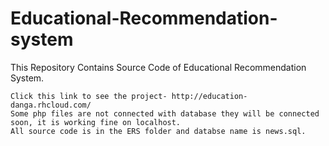 Educational-Recommendation-system
=================================

This Repository Contains Source Code of Educational Recommendation System.

    Click this link to see the project- http://education-danga.rhcloud.com/
    Some php files are not connected with database they will be connected soon, it is working fine on localhost.
    All source code is in the ERS folder and databse name is news.sql.
